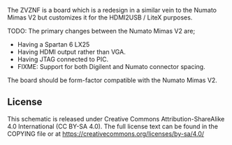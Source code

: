 
The ZVZNF is a board which is a redesign in a similar vein to the Numato Mimas
V2 but customizes it for the HDMI2USB / LiteX purposes.

TODO: The primary changes between the Numato Mimas V2 are;
 * Having a Spartan 6 LX25
 * Having HDMI output rather than VGA.
 * Having JTAG connected to PIC.
 * FIXME: Support for both Digilent and Numato connector spacing. 

The board should be form-factor compatible with the Numato Mimas V2.

## License

This schematic is released under Creative Commons Attribution-ShareAlike 4.0
International (CC BY-SA 4.0). The full license text can be found in the COPYING
file or at https://creativecommons.org/licenses/by-sa/4.0/
